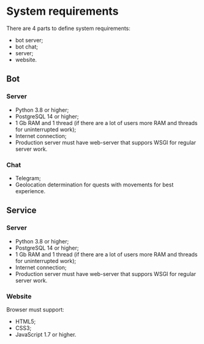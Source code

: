# System requirements

There are 4 parts to define system requirements:
+ bot server;
+ bot chat;
+ server;
+ website.

## Bot
### Server
+ Python 3.8 or higher;
+ PostgreSQL 14 or higher;
+ 1 Gb RAM and 1 thread (if there are a lot of users more RAM and threads for uninterrupted work);
+ Internet connection;
+ Production server must have web-server that suppors WSGI for regular server work.
### Chat
+ Telegram;
+ Geolocation determination for quests with movements for best experience.

## Service
### Server
+ Python 3.8 or higher;
+ PostgreSQL 14 or higher;
+ 1 Gb RAM and 1 thread (if there are a lot of users more RAM and threads for uninterrupted work);
+ Internet connection;
+ Production server must have web-server that suppors WSGI for regular server work.
### Website
Browser must support:
+ HTML5;
+ CSS3;
+ JavaScript 1.7 or higher.
